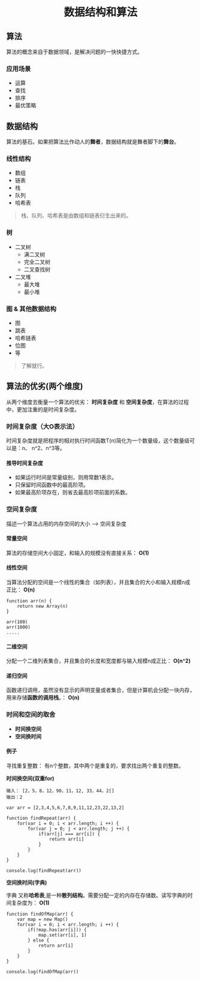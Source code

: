 <h1 style="text-align: center">数据结构和算法</h1>

## 算法
算法的概念来自于数据领域，是解决问题的一快快捷方式。

### 应用场景
* 运算
* 查找
* 排序
* 最优策略

## 数据结构
算法的基石。如果把算法比作动人的**舞者**，数据结构就是舞者脚下的**舞台**。

### 线性结构
* 数组
* 链表
* 栈
* 队列
* 哈希表
> 栈、队列、哈希表是由数组和链表衍生出来的。

### 树
* 二叉树
    * 满二叉树
    * 完全二叉树
    * 二叉查找树
* 二叉堆
    * 最大堆
    * 最小堆

### 图 & 其他数据结构
* 图
* 跳表
* 哈希链表
* 位图
* 等
> 了解就行。


## 算法的优劣(两个维度)
从两个维度去衡量一个算法的优劣： **时间复杂度** 和 **空间复杂度**，在算法的过程中，更加注重的是时间复杂度。

### 时间复杂度（大O表示法）
时间复杂度就是把程序的相对执行时间函数T(n)简化为一个数量级，这个数量级可以是：n、 n^2、n^3等。

#### 推导时间复杂度
* 如果运行时间是常量级别，则用常数1表示。
* 只保留时间函数中的最高阶项。
* 如果最高阶项存在，则省去最高阶项前面的系数。

### 空间复杂度
描述一个算法占用的内存空间的大小  -->  空间复杂度

#### 常量空间

算法的存储空间大小固定，和输入的规模没有直接关系： **O(1)**

#### 线性空间

当算法分配的空间是一个线性的集合（如列表），并且集合的大小和输入规模n成正比： **O(n)**
```
function arr(n) {
    return new Array(n)
}

arr(100)
arr(1000)
.....
```

#### 二维空间

分配一个二维列表集合，并且集合的长度和宽度都与输入规模n成正比： **O(n^2)**

#### 递归空间

函数递归调用，虽然没有显示的声明变量或者集合，但是计算机会分配一块内存，用来存储**函数的调用栈**。：  **O(n)**


### 时间和空间的取舍
* **时间换空间**
* **空间换时间**

#### 例子

寻找重复整数： 有n个整数，其中两个是重复的，要求找出两个重复的整数。

**时间换空间(双重for)**
```
输入： [2，5，8，12，90，11，12, 33，44，2[]
输出：2

var arr = [2,3,4,5,6,7,8,9,11,12,23,22,13,2]

function findRepeat(arr) {
    for(var i = 0; i < arr.length; i ++) {
        for(var j = 0; j < arr.length; j ++) {
            if(arr[j] === arr[i]) {
                return arr[i]
            }
        }
    }
}

console.log(findRepeat(arr))
```

**空间换时间(字典)**

字典 又称**哈希表**,是一种**散列结构**。需要分配一定的内存在存储数。读写字典的时间复杂度为： **O(1)**
```
function findOfMap(arr) {
    var map = new Map()
    for(var i = 0; i < arr.length; i ++) {
        if(!map.has(arr[i])) {
            map.set(arr[i], 1)
        } else {
            return arr[i]
        }
    } 
}

console.log(findOfMap(arr))
```
